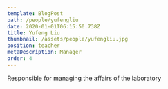 ```yaml
---
template: BlogPost
path: /people/yufengliu
date: 2020-01-01T06:15:50.738Z
title: Yufeng Liu
thumbnail: /assets/people/yufengliu.jpg
position: teacher
metaDescription: Manager
order: 4
---
```


Responsible for managing the affairs of the laboratory


